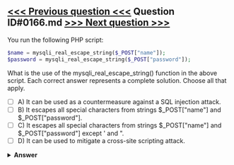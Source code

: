 [<<< Previous question <<<](0165.md)   Question ID#0166.md   [>>> Next question >>>](0167.md)
---

You run the following PHP script:

```php
$name = mysqli_real_escape_string($_POST["name"]); 
$password = mysqli_real_escape_string($_POST["password"]);
```
What is the use of the mysqli_real_escape_string() function in the above script. Each correct answer represents a complete solution. Choose all that apply.

- [ ] A) It can be used as a countermeasure against a SQL injection attack.
- [ ] B) It escapes all special characters from strings $_POST["name"] and $_POST["password"].
- [ ] C) It escapes all special characters from strings $_POST["name"] and $_POST["password"] except ' and ".
- [ ] D) It can be used to mitigate a cross-site scripting attack.

<details><summary><b>Answer</b></summary>
<p>
  Answer: <strong>A, B</strong>
</p>
</details>

